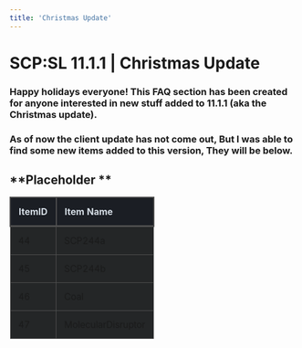 ```yaml
---
title: 'Christmas Update'
---
```


# SCP:SL 11.1.1 | Christmas Update

### Happy holidays everyone! This FAQ section has been created for anyone interested in new stuff added to 11.1.1 (aka the Christmas update).
### As of now the client update has not come out, But I was able to find some new items added to this version, They will be below.


## **Placeholder **

|  **ItemID**  |  **Item Name**  | 
|  :-----        |  :-----        |
|  44 |  SCP244a |
|  45 |  SCP244b |
|  46 |  Coal |
|  47 |  MolecularDisruptor |

###

<style> table{ border-collapse: collapse; border-spacing: 0; border: 2px; } th { color: #D5DDE5; background: #1b1e24; border-bottom-color: rgb(80,80,80); border-bottom-style: solid; border-bottom-width:3px; border-left-color: rgb(80,80,80); border-left-style: solid; border-left-width:2px; border-right-color: rgb(80,80,80); border-right-style: solid; border-right-width: 2px; border-top-color: rgb(80,80,80); border-top-style: solid; border-top-width: 2px; font-size: 16px; font-weight: 100; padding: 14px; text-align: left; text-shadow: 0 1px 1px rgba(0, 0, 0, 0.1); vertical-align: middle; } td { border-style : solid; border: 1px solid rgb(80,80,80); background: #242627; padding: 14px; text-align: left; vertical-align: middle; font-weight: 300; font-size: 16px; text-shadow: -1px -1px 1px rgba(0, 0, 0, 0.1); } </style> 
